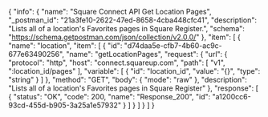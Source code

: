 {
  "info": {
    "name": "Square Connect API Get Location Pages",
    "_postman_id": "21a3fe10-2622-47ed-8658-4cba448cfc41",
    "description": "Lists all of a location's Favorites pages in Square Register.",
    "schema": "https://schema.getpostman.com/json/collection/v2.0.0/"
  },
  "item": [
    {
      "name": "location",
      "item": [
        {
          "id": "d74daa5e-cfb7-4b60-ac9c-677e63490256",
          "name": "getLocationPages",
          "request": {
            "url": {
              "protocol": "http",
              "host": "connect.squareup.com",
              "path": [
                "v1",
                ":location_id/pages"
              ],
              "variable": [
                {
                  "id": "location_id",
                  "value": "{}",
                  "type": "string"
                }
              ]
            },
            "method": "GET",
            "body": {
              "mode": "raw"
            },
            "description": "Lists all of a location's Favorites pages in Square Register"
          },
          "response": [
            {
              "status": "OK",
              "code": 200,
              "name": "Response_200",
              "id": "a1200cc6-93cd-455d-b905-3a25a1e57932"
            }
          ]
        }
      ]
    }
  ]
}